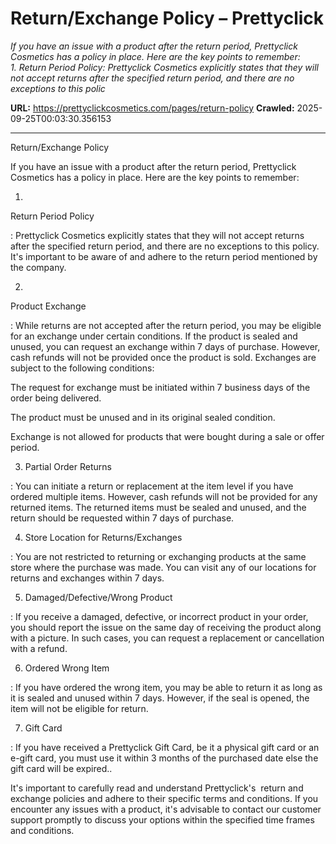 # Return/Exchange Policy – Prettyclick

*If you have an issue with a product after the return period, Prettyclick Cosmetics has a policy in place. Here are the key points to remember:   1. Return Period Policy: Prettyclick Cosmetics explicitly states that they will not accept returns after the specified return period, and there are no exceptions to this polic*

**URL:** https://prettyclickcosmetics.com/pages/return-policy
**Crawled:** 2025-09-25T00:03:30.356153

---

Return/Exchange Policy

If you have an issue with a product after the return period, Prettyclick Cosmetics has a policy in place. Here are the key points to remember:

1.

Return Period Policy

: Prettyclick Cosmetics explicitly states that they will not accept returns after the specified return period, and there are no exceptions to this policy. It's important to be aware of and adhere to the return period mentioned by the company.

2.

Product Exchange

: While returns are not accepted after the return period, you may be eligible for an exchange under certain conditions. If the product is sealed and unused, you can request an exchange within 7 days of purchase. However, cash refunds will not be provided once the product is sold. Exchanges are subject to the following conditions:

The request for exchange must be initiated within 7 business days of the order being delivered.

The product must be unused and in its original sealed condition.

Exchange is not allowed for products that were bought during a sale or offer period.

3. Partial Order Returns

: You can initiate a return or replacement at the item level if you have ordered multiple items. However, cash refunds will not be provided for any returned items. The returned items must be sealed and unused, and the return should be requested within 7 days of purchase.

4. Store Location for Returns/Exchanges

: You are not restricted to returning or exchanging products at the same store where the purchase was made. You can visit any of our locations for returns and exchanges within 7 days.

5. Damaged/Defective/Wrong Product

: If you receive a damaged, defective, or incorrect product in your order, you should report the issue on the same day of receiving the product along with a picture. In such cases, you can request a replacement or cancellation with a refund.

6. Ordered Wrong Item

: If you have ordered the wrong item, you may be able to return it as long as it is sealed and unused within 7 days. However, if the seal is opened, the item will not be eligible for return.

7. Gift Card

: If you have received a Prettyclick Gift Card, be it a physical gift card or an e-gift card, you must use it within 3 months of the purchased date else the gift card will be expired..

It's important to carefully read and understand Prettyclick's  return and exchange policies and adhere to their specific terms and conditions. If you encounter any issues with a product, it's advisable to contact our customer support promptly to discuss your options within the specified time frames and conditions.